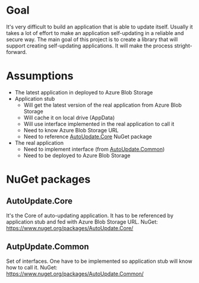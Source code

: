# Goal
It's very difficult to build an application that is able to update itself. Usually it takes a lot of effort to make an application self-updating in a reliable and secure way. The main goal of this project is to create a library that will support creating self-updating applications. It will make the process stright-forward.

# Assumptions
* The latest application in deployed to Azure Blob Storage
* Application stub
  * Will get the latest version of the real application from Azure Blob Storage
  * Will cache it on local drive (AppData)
  * Will use interface implemented in the real application to call it
  * Need to know Azure Blob Storage URL
  * Need to reference [AutoUpdate.Core](https://www.nuget.org/packages/AutoUpdate.Core/) NuGet package
* The real application
  * Need to implement interface (from [AutoUpdate.Common](https://github.com/csharp-today/AutoUpdate.Common))
  * Need to be deployed to Azure Blob Storage

# NuGet packages
## AutoUpdate.Core
It's the Core of auto-updating application. It has to be referenced by application stub and fed with Azure Blob Storage URL.
NuGet: https://www.nuget.org/packages/AutoUpdate.Core/
## AutpUpdate.Common
Set of interfaces. One have to be implemented so application stub will know how to call it.
NuGet: https://www.nuget.org/packages/AutoUpdate.Common/

